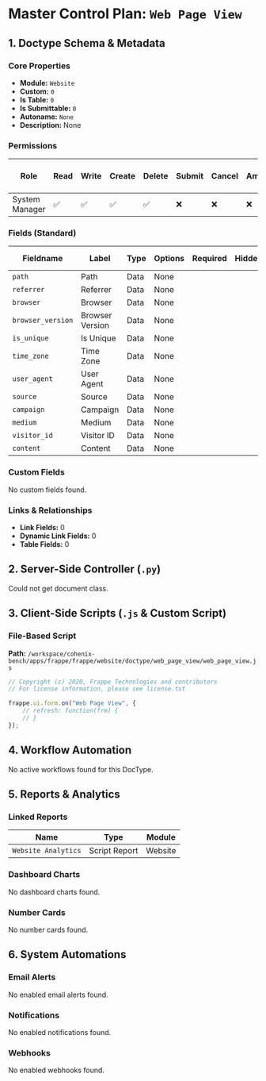 # Master Control Plan: `Web Page View`

## 1. Doctype Schema & Metadata

### Core Properties
- **Module:** `Website`
- **Custom:** `0`
- **Is Table:** `0`
- **Is Submittable:** `0`
- **Autoname:** `None`
- **Description:** None

### Permissions
| Role | Read | Write | Create | Delete | Submit | Cancel | Amend | Report | Import | Export | Print | Email | Share | Set User Perms |
|---|---|---|---|---|---|---|---|---|---|---|---|---|---|---|
| System Manager | ✅ | ✅ | ✅ | ✅ | ❌ | ❌ | ❌ | ✅ | ❌ | ✅ | ✅ | ✅ | ✅ | ❌ |


### Fields (Standard)
| Fieldname | Label | Type | Options | Required | Hidden | Read Only | Default | Description |
|---|---|---|---|---|---|---|---|---|
| `path` | Path | Data | None |  |  |  | None | None |
| `referrer` | Referrer | Data | None |  |  |  | None | None |
| `browser` | Browser | Data | None |  |  |  | None | None |
| `browser_version` | Browser Version | Data | None |  |  |  | None | None |
| `is_unique` | Is Unique | Data | None |  |  |  | None | None |
| `time_zone` | Time Zone | Data | None |  |  |  | None | None |
| `user_agent` | User Agent | Data | None |  |  |  | None | None |
| `source` | Source | Data | None |  |  | ✅ | None | None |
| `campaign` | Campaign | Data | None |  |  | ✅ | None | None |
| `medium` | Medium | Data | None |  |  | ✅ | None | None |
| `visitor_id` | Visitor ID | Data | None |  |  | ✅ | None | None |
| `content` | Content | Data | None |  |  | ✅ | None | None |


### Custom Fields
No custom fields found.


### Links & Relationships
- **Link Fields:** 0
- **Dynamic Link Fields:** 0
- **Table Fields:** 0

## 2. Server-Side Controller (`.py`)
Could not get document class.


## 3. Client-Side Scripts (`.js` & Custom Script)
### File-Based Script
**Path:** `/workspace/cohenix-bench/apps/frappe/frappe/website/doctype/web_page_view/web_page_view.js`
```javascript
// Copyright (c) 2020, Frappe Technologies and contributors
// For license information, please see license.txt

frappe.ui.form.on("Web Page View", {
	// refresh: function(frm) {
	// }
});

```




## 4. Workflow Automation
No active workflows found for this DocType.


## 5. Reports & Analytics
### Linked Reports
| Name | Type | Module |
|---|---|---|
| `Website Analytics` | Script Report | Website |



### Dashboard Charts
No dashboard charts found.


### Number Cards
No number cards found.


## 6. System Automations
### Email Alerts
No enabled email alerts found.


### Notifications
No enabled notifications found.


### Webhooks
No enabled webhooks found.
